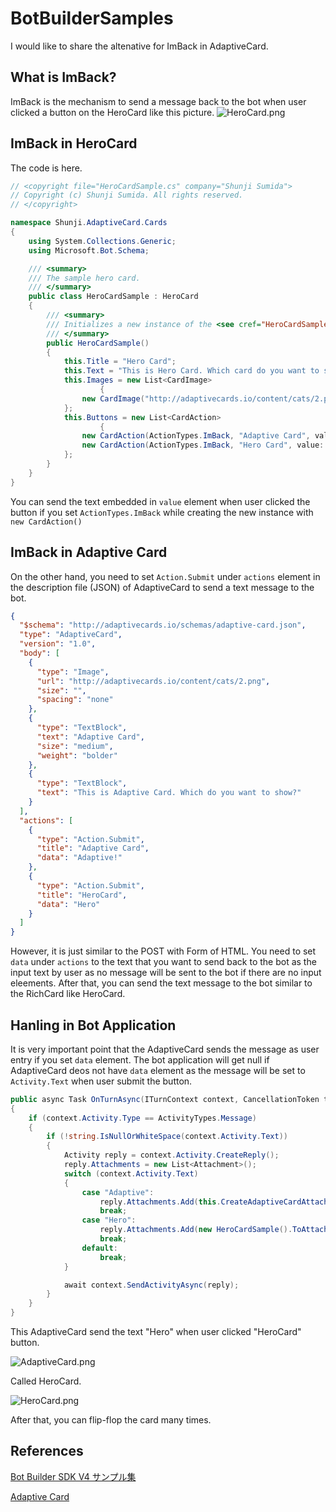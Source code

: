 # BotBuilderSamples
I would like to share the altenative for ImBack in AdaptiveCard.

## What is ImBack?
ImBack is the mechanism to send a message back to the bot when user clicked a button on the HeroCard like this picture.
![HeroCard.png](https://qiita-image-store.s3.amazonaws.com/0/245269/55be9e8e-fecc-3a17-d8a3-999080578399.png)

## ImBack in HeroCard
The code is here.

```C#:HeroCardSample.cs
// <copyright file="HeroCardSample.cs" company="Shunji Sumida">
// Copyright (c) Shunji Sumida. All rights reserved.
// </copyright>

namespace Shunji.AdaptiveCard.Cards
{
	using System.Collections.Generic;
	using Microsoft.Bot.Schema;

	/// <summary>
	/// The sample hero card.
	/// </summary>
	public class HeroCardSample : HeroCard
	{
		/// <summary>
		/// Initializes a new instance of the <see cref="HeroCardSample"/> class.
		/// </summary>
		public HeroCardSample()
		{
			this.Title = "Hero Card";
			this.Text = "This is Hero Card. Which card do you want to show?";
			this.Images = new List<CardImage>
            		{
				new CardImage("http://adaptivecards.io/content/cats/2.png"),
			};
			this.Buttons = new List<CardAction>
            		{
				new CardAction(ActionTypes.ImBack, "Adaptive Card", value: "Adaptive"),
				new CardAction(ActionTypes.ImBack, "Hero Card", value: "Hero"),
			};
		}
	}
}
```

You can send the text embedded in ``value`` element when user clicked the button if you set ``ActionTypes.ImBack`` while creating the new instance with ``new CardAction()``

## ImBack in Adaptive Card
On the other hand, you need to set ``Action.Submit`` under ``actions`` element in the description file (JSON) of AdaptiveCard to send a text message to the bot.

```son:AdaptiveCardSample.json
{
  "$schema": "http://adaptivecards.io/schemas/adaptive-card.json",
  "type": "AdaptiveCard",
  "version": "1.0",
  "body": [
    {
      "type": "Image",
      "url": "http://adaptivecards.io/content/cats/2.png",
      "size": "",
      "spacing": "none"
    },
    {
      "type": "TextBlock",
      "text": "Adaptive Card",
      "size": "medium",
      "weight": "bolder"
    },
    {
      "type": "TextBlock",
      "text": "This is Adaptive Card. Which do you want to show?"
    }
  ],
  "actions": [
    {
      "type": "Action.Submit",
      "title": "Adaptive Card",
      "data": "Adaptive!"
    },
    {
      "type": "Action.Submit",
      "title": "HeroCard",
      "data": "Hero"
    }
  ]
}
```

However, it is just similar to the POST with Form of HTML. You need to set ``data`` under ``actions`` to the text that you want to send back to the bot as the input text by user as no message will be sent to the bot if there are no input eleements. After that, you can send the text message to the bot similar to the RichCard like HeroCard.

## Hanling in Bot Application
It is very important point that the AdaptiveCard sends the message as user entry if you set ``data`` element. The bot application will get null if AdaptiveCard deos not have ``data`` element as the message will be set to ```Activity.Text``` when user submit the button.

```C#:EchoWithCounterBot.cs
public async Task OnTurnAsync(ITurnContext context, CancellationToken token = default(CancellationToken))
{
	if (context.Activity.Type == ActivityTypes.Message)
	{
		if (!string.IsNullOrWhiteSpace(context.Activity.Text))
		{
			Activity reply = context.Activity.CreateReply();
			reply.Attachments = new List<Attachment>();
			switch (context.Activity.Text)
			{
				case "Adaptive":
					reply.Attachments.Add(this.CreateAdaptiveCardAttachment());
					break;
				case "Hero":
					reply.Attachments.Add(new HeroCardSample().ToAttachment());
					break;
				default:
					break;
			}

			await context.SendActivityAsync(reply);
		}
	}
}
```

This AdaptiveCard send the text "Hero" when user clicked "HeroCard" button.

![AdaptiveCard.png](https://qiita-image-store.s3.amazonaws.com/0/245269/48786d93-a924-e311-f826-9f1e5e887aa6.png)

Called HeroCard.

![HeroCard.png](https://qiita-image-store.s3.amazonaws.com/0/245269/b916651b-4597-d7dc-5021-7b9d8c3dc88e.png)

After that, you can flip-flop the card many times.

## References
[Bot Builder SDK V4 サンプル集](https://github.com/Microsoft/BotBuilder-Samples/tree/master/samples/csharp_dotnetcore)

[Adaptive Card](http://adaptivecards.io/)
